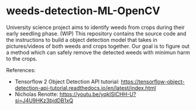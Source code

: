 # weeds-detection-ML-OpenCV
University science project aims to identify weeds from crops during their early seedling phase. (WIP)
This repository contains the source code and the instructions to build a object detection model that takes in pictures/videos of both weeds and crops together. Our goal is to figure out a method which can safely remove the detected weeds with minimun harm to the crops.

References: 
- Tensorflow 2 Object Detection API tutorial: https://tensorflow-object-detection-api-tutorial.readthedocs.io/en/latest/index.html
- Nicholas Renotte: https://youtu.be/yqkISICHH-U?si=J4U9HKz3bjdDB1xQ
